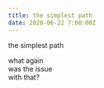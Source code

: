 ```yaml
---
title: the simplest path
date: 2020-06-22 7:00:00Z
---
```

 
the simplest path  

what again  
was the issue  
with that?  